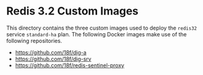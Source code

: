 # Redis 3.2 Custom Images

This directory contains the three custom images used to deploy the `redis32`
service `standard-ha` plan. The following Docker images make use of the following
repositories.

- https://github.com/18f/dig-a
- https://github.com/18f/dig-srv
- https://github.com/18f/redis-sentinel-proxy
